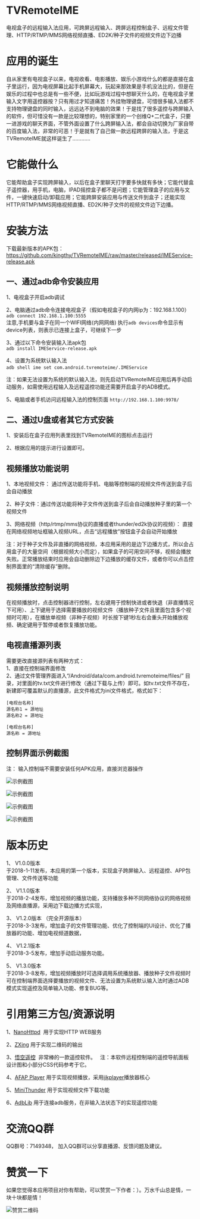 # TVRemoteIME 
电视盒子的远程输入法应用，可跨屏远程输入、跨屏远程控制盒子、远程文件管理、HTTP/RTMP/MMS网络视频直播、ED2K/种子文件的视频文件边下边播

# 应用的诞生
自从家里有电视盒子以来，电视收看、电影播放、娱乐小游戏什么的都是直接在盒子里运行，因为电视屏幕比起手机屏幕大，玩起来那效果是手机没法比的，但是在娱乐的过程中也总是有一些不便，比如玩游戏过程中想聊天什么的，在电视盒子里输入文字用遥控器按？只有用过才知道痛苦！外挂物理键盘，可惜很多输入法都不支持物理键盘的同时输入，远远达不到电脑的效果！于是找了很多遥控与跨屏输入的软件，但可惜没有一款是比较理想的，特别家里的一个创维Q+二代盒子，只要一进游戏的聊天界面，不管外面设置了什么跨屏输入法，都会自动切换为厂家自带的百度输入法，非常的可恶！于是就有了自己做一款远程跨屏的输入法，于是这TVRemoteIME就这样诞生了…………  

# 它能做什么  
它能帮助盒子实现跨屏输入，以后在盒子里聊天打字要多快就有多快；它能代替盒子遥控器，用手机，电脑，IPAD摇控盒子都不是问题；它能管理盒子的应用与文件，一键快速启动/卸载应用；它能跨屏安装应用与传送文件到盒子；还能实现HTTP/RTMP/MMS网络视频直播、ED2K/种子文件的视频文件边下边播。

# 安装方法
下载最新版本的APK包：https://github.com/kingthy/TVRemoteIME/raw/master/released/IMEService-release.apk  

## 一、通过adb命令安装应用  
1、电视盒子开启adb调试 

2、电脑通过adb命令连接电视盒子（假如电视盒子的内网ip为：192.168.1.100）  
`adb connect 192.168.1.100:5555`  
注意,手机要与盒子在同一个WIFI网络(内网网络)  执行`adb devices`命令显示有device列表，则表示已连接上盒子，可继续下一步

3、通过以下命令安装输入法apk包  
`adb install IMEService-release.apk`  

4、设置为系统默认输入法  
`adb shell ime set com.android.tvremoteime/.IMEService`    

注：如果无法设置为系统的默认输入法，则先启动TVRemoteIME应用后再手动启动服务，如需使用远程输入及远程遥控功能还需要开启盒子的ADB模式。  

5、电脑或者手机访问远程输入法的控制页面
`http://192.168.1.100:9978/`  

## 二、通过U盘或者其它方式安装  
1、安装后在盒子应用列表里找到TVRemoteIME的图标点击运行  

2、根据应用的提示进行设置即可。  

## 视频播放功能说明  
1、本地视频文件： 通过传送功能将手机、电脑等控制端的视频文件传送到盒子后会自动播放  

2、种子文件：通过传送功能将种子文件传送到盒子后会自动播放种子里的第一个视频文件  

3、网络视频（http/rtmp/mms协议的直播或者thunder/ed2k协议的视频）： 直接在网络视频地址框输入视频URL，点击“远程播放”按钮盒子会自动开始播放  

注：对于种子文件及非直播的网络视频，本应用采用的是边下边播方式，所以会占用盒子的大量空间（根据视频大小而定），如果盒子的可用空间不够，视频会播放失败。正常播放结束时应用会自动删除边下边播放的缓存文件，或者你可以点击控制界面里的“清除缓存”删除。  

## 视频播放控制说明  

在视频播放时，点击控制器进行控制，左右键用于控制快进或者快退（非直播情况下可用）、上下键用于选择需要播放的视频文件（播放种子文件且里面包含多个视频时可用），在播放单视频（非种子视频）时长按下键1秒左右会重头开始播放视频、确定键用于暂停或者恢复播放功能。

## 电视直播源列表  
需要更改直接源列表有两种方式：  
1、直接在控制端界面修改  
2、通过文件管理界面进入“/Android/data/com.android.tvremoteime/files/” 目录，对里面的tv.txt文件进行修改（通过下载与上传）即可。如tv.txt文件不存在，新建即可覆盖默认的直播源，此文件格式为ini文件格式，格式如下：  
<pre><code>[电视台名称]  
源名称1 = 源地址  
源名称2 = 源地址 

[电视台名称]  
源名称 = 源地址  
</pre></code>


## 控制界面示例截图  
注： 输入控制端不需要安装任何APK应用，直接浏览器操作  

![示例截图](https://raw.githubusercontent.com/kingthy/TVRemoteIME/master/released/screenshot.png "控制界面示例截图")    

![示例截图](https://raw.githubusercontent.com/kingthy/TVRemoteIME/master/released/screenshot_2.png "控制界面示例截图")    

![示例截图](https://raw.githubusercontent.com/kingthy/TVRemoteIME/master/released/screenshot_3.png "控制界面示例截图")    

![示例截图](https://raw.githubusercontent.com/kingthy/TVRemoteIME/master/released/screenshot_4.png "控制界面示例截图")    


# 版本历史 
1、 V1.0.0版本  
于2018-1-11发布，本应用的第一个版本，实现盒子跨屏输入、远程遥控、APP包管理、文件传送等功能  

2、 V1.1.0版本  
于2018-2-4发布，增加视频的播放功能，支持播放多种不同网络协议的网络视频及网络直播源，采用边下载边播方式实现，  

3、 V1.2.0版本  （完全开源版本）  
于2018-3-3发布，增加盒子的文件管理功能、优化了控制端的UI设计、优化了播放器的功能、增加电视频道数据，    

4、 V1.2.1版本    
于2018-3-5发布，增加手动启动服务功能。   

5、 V1.3.0版本    
于2018-3-8发布，增加视频播放时可选择调用系统播放器、播放种子文件视频时可在控制端界面选择要播放的视频文件、无法设置为系统默认输入法时通过ADB模式实现遥控及简单输入功能、修复BUG等。  

# 引用第三方包/资源说明
1、[NanoHttpd](https://github.com/NanoHttpd/nanohttpd "NanoHttpd")  用于实现HTTP WEB服务  

2、[ZXing](https://github.com/zxing/zxing/ "QRCode") 用于实现二维码的输出
 
3、[悟空遥控](http://www.wukongtv.com/views/input.html "悟空遥控")  非常棒的一款遥控软件。  
注：本软件远程控制端的遥控导航面板设计图和小部分CSS代码参考于它。

4、[AFAP Player](https://github.com/AFAP/Player "AFAP Player") 用于实现视频播放，采用[ijkplayer](https://github.com/Bilibili/ijkplayer "ijkplayer")播放器核心

5、[MiniThunder](https://github.com/oceanzhang01/MiniThunder "MiniThunder") 用于实现视频文件下载功能  

6、[AdbLib](https://github.com/cgutman/AdbLib "AdbLib") 用于连接adb服务，在非输入法状态下的实现遥控功能  

# 交流QQ群  
QQ群号：7149348， 加入QQ群可以分享直播源、反馈问题及建议。  

# 赞赏一下  
如果您觉得本应用项目对你有帮助，可以赞赏一下作者：）。万水千山总是情，一块十块都是情！  

![赞赏二维码](https://raw.githubusercontent.com/kingthy/TVRemoteIME/master/released/reward.png "赞赏二维码")    
